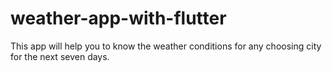 # weather-app-with-flutter
This app will help you to know the weather conditions for any choosing city for the next seven days. 
